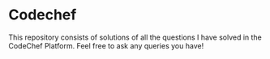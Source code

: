 # Codechef
This repository consists of solutions of all the questions I have solved in the CodeChef Platform. Feel free to ask any queries you have!
